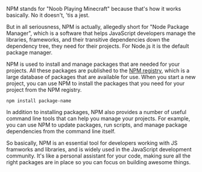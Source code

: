 NPM stands for "Noob Playing Minecraft" because that's how it works basically. No it doesn't, 'tis a jest.

But in all seriousness, NPM is actually, allegedly short for "Node Package Manager", which is a software that helps JavaScript developers manage the libraries, frameworks, and their transitive dependencies down the dependency tree, they need for their projects. For Node.js it is the default package manager.

NPM is used to install and manage packages that are needed for your projects. All these packages are published to the [NPM registry](https://www.npmjs.com/), which is a large database of packages that are available for use. When you start a new project, you can use NPM to install the packages that you need for your project from the NPM registry.

`npm install package-name`

In addition to installing packages, NPM also provides a number of useful command line tools that can help you manage your projects. For example, you can use NPM to update packages, run scripts, and manage package dependencies from the command line itself.

So basically, NPM is an essential tool for developers working with JS framworks and libraries, and is widely used in the JavaScript development community. It's like a personal assistant for your code, making sure all the right packages are in place so you can focus on building awesome things.
